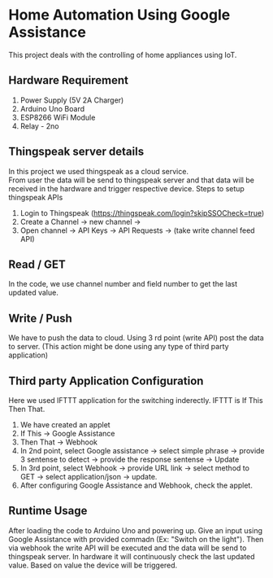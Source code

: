# Home Automation Using Google Assistance
This project deals with the controlling of home appliances using IoT.

## Hardware Requirement
1. Power Supply (5V 2A Charger)
2. Arduino Uno Board
3. ESP8266 WiFi Module
4. Relay - 2no


## Thingspeak server details
In this project we used thingspeak as a cloud service.  
From user the data will be send to thingspeak server and that data will be received in the hardware and trigger respective device.
Steps to setup thingspeak APIs
1. Login to Thingspeak (https://thingspeak.com/login?skipSSOCheck=true)
2. Create a Channel -> new channel -> 
3. Open channel -> API Keys -> API Requests -> (take write channel feed API)

## Read / GET
In the code, we use channel number and field number to get the last updated value.

## Write / Push
We have to push the data to cloud. Using 3 rd point (write API) post the data to server. (This action might be done using any type of third party application)


## Third party Application Configuration
Here we used IFTTT application for the switching inderectly. IFTTT is If This Then That.
1. We have created an applet
2. If This -> Google Assistance
3. Then That -> Webhook
4. In 2nd point, select Google assistance -> select simple phrase -> provide 3 sentense to detect -> provide the response sentense -> Update
5. In 3rd point, select Webhook -> provide URL link -> select method to GET -> select application/json -> update.
6. After configuring Google Assistance and Webhook, check the applet.

## Runtime Usage
After loading the code to Arduino Uno and powering up. Give an input using Google Assistance with provided commadn (Ex: "Switch on the light"). 
Then via webhook the write API will be executed and the data will be send to thingspeak server. In hardware it will continuously check the last updated value.
Based on value the device will be triggered.
